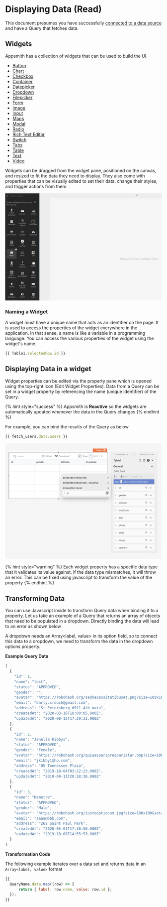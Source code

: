 # Displaying Data \(Read\)

This document presumes you have successfully [connected to a data source](../connecting-to-data-sources/) and have a Query that fetches data.

## Widgets

Appsmith has a collection of widgets that can be used to build the UI.

* [Button](../../widget-reference/button/)
* [Chart](../../widget-reference/chart.md)
* [Checkbox](../../widget-reference/checkbox.md)
* [Container](../../widget-reference/container.md)
* [Datepicker](../../widget-reference/datepicker.md)
* [Dropdown](../../widget-reference/dropdown.md)
* [Filepicker](../../widget-reference/filepicker.md)
* [Form](../../widget-reference/form.md)
* [Image](../../widget-reference/image.md)
* [Input](../../widget-reference/input.md)
* [Maps](../../widget-reference/maps.md)
* [Modal](https://github.com/appsmithorg/appsmith-docs/tree/d58d956f9746b569623ebbb578fccef4852763f0/widget-reference/modal.md)
* [Radio](../../widget-reference/radio.md)
* [Rich Text Editor](../../widget-reference/rich-text-editor.md)
* [Switch](../../widget-reference/switch.md)
* [Tabs](../../widget-reference/tabs.md)
* [Table](../../widget-reference/table.md)
* [Text](../../widget-reference/text.md)
* [Video](../../widget-reference/video.md)

Widgets can be dragged from the widget pane, positioned on the canvas, and resized to fit the data they need to display. They also come with properties that can be visually edited to set their data, change their styles, and trigger actions from them.

![](../../.gitbook/assets/drop-widget.gif)

### Naming a Widget

A widget must have a unique name that acts as an identifier on the page. It is used to access the properties of the widget everywhere in the application. In that sense, a name is like a variable in a programming language. You can access the various properties of the widget using the widget's name.

```javascript
{{ Table1.selectedRow.id }}
```

## Displaying Data in a widget

Widget properties can be edited via the property pane which is opened using the top-right icon \(Edit Widget Properties\). Data from a Query can be set in a widget property by referencing the name \(unique identifier\) of the Query.

{% hint style="success" %}
Appsmith is **Reactive** so the widgets are automatically updated whenever the data in the Query changes
{% endhint %}

For example, you can bind the results of the Query as below

```javascript
{{ fetch_users.data.users }}
```

![](../../.gitbook/assets/bind-table%20%281%29.gif)

{% hint style="warning" %}
Each widget property has a specific data type that it validates its value against. If the data type mismatches, it will throw an error. This can be fixed using javascript to transform the value of the property
{% endhint %}

## Transforming Data

You can use Javascript inside to transform Query data when binding it to a property. Let us take an example of a Query that returns an array of objects that need to be populated in a dropdown. Directly binding the data will lead to an error as shown below

A dropdown needs an Array&lt;label, value&gt; in its option field, so to connect this data to a dropdown, we need to transform the data in the dropdown options property.

**Example Query Data**

```javascript
[
  {
    "id": 1,
    "name": "test",
    "status": "APPROVED",
    "gender": "",
    "avatar": "https://robohash.org/sednecessitatibuset.png?size=100x100&set=set1",
    "email": "barty.crouch@gmail.com",
    "address": "St Petersberg #911 4th main",
    "createdAt": "2020-03-16T18:00:05.000Z",
    "updatedAt": "2020-08-12T17:29:31.980Z"
  },
  {
    "id": 2,
    "name": "Jenelle Kibbys",
    "status": "APPROVED",
    "gender": "Female",
    "avatar": "https://robohash.org/quiaasperiorespariatur.bmp?size=100x100&set=set1",
    "email": "jkibby1@hp.com",
    "address": "85 Tennessee Plaza",
    "createdAt": "2019-10-04T03:22:23.000Z",
    "updatedAt": "2019-09-11T20:18:38.000Z"
  },
  {
    "id": 3,
    "name": "Demetre",
    "status": "APPROVED",
    "gender": "Male",
    "avatar": "https://robohash.org/iustooptiocum.jpg?size=100x100&set=set1",
    "email": "aaaa@bbb.com",
    "address": "262 Saint Paul Park",
    "createdAt": "2020-05-01T17:30:50.000Z",
    "updatedAt": "2019-10-08T14:55:53.000Z"
  }
]
```

**Transformation Code**

The following example iterates over a data set and returns data in an `Array<label, value>` format

```javascript
{{
  QueryName.data.map((row) => {
      return { label: row.name, value: row.id };
  });
}}
```

